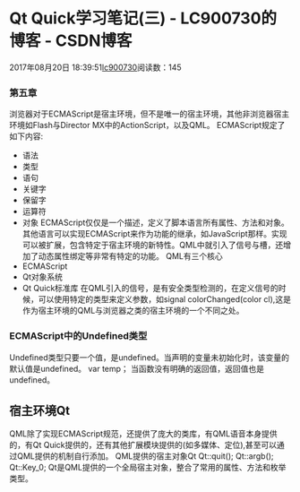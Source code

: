 # Qt Quick学习笔记(三) - LC900730的博客 - CSDN博客
2017年08月20日 18:39:51[lc900730](https://me.csdn.net/LC900730)阅读数：145
### 第五章
浏览器对于ECMAScript是宿主环境，但不是唯一的宿主环境，其他非浏览器宿主环境如Flash与Director MX中的ActionScript，以及QML。
ECMAScript规定了如下内容:
- 语法
- 类型
- 语句
- 关键字
- 保留字
- 运算符
- 对象
ECMAScript仅仅是一个描述，定义了脚本语言所有属性、方法和对象。其他语言可以实现ECMAScript来作为功能的继承，如JavaScript那样。实现可以被扩展，包含特定于宿主环境的新特性。QML中就引入了信号与槽，还增加了动态属性绑定等非常有特定的功能。
QML有三个核心
- ECMAScript
- Qt对象系统
- Qt Quick标准库
在QML引入的信号，是有安全类型检测的，在定义信号的时候，可以使用特定的类型来定义参数，如signal colorChanged(color cl),这是作为宿主环境的QML与浏览器之类的宿主环境的一个不同之处。
### ECMAScript中的Undefined类型
Undefined类型只要一个值，是undefined。当声明的变量未初始化时，该变量的默认值是undefined。 
var temp； 
当函数没有明确的返回值，返回值也是undefined。
## 宿主环境Qt
QML除了实现ECMAScript规范，还提供了庞大的类库，有QML语音本身提供的，有Qt Quick提供的，还有其他扩展模块提供的(如多媒体、定位),甚至可以通过QML提供的机制自行添加。 
QML提供的宿主对象Qt 
Qt::quit(); 
Qt::argb(); 
Qt::Key_0; 
Qt是QML提供的一个全局宿主对象，整合了常用的属性、方法和枚举类型。
